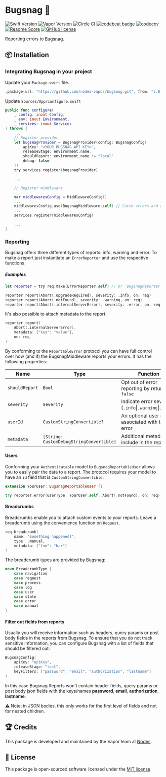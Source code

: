 # Bugsnag 🐛
[![Swift Version](https://img.shields.io/badge/Swift-4-brightgreen.svg)](http://swift.org)
[![Vapor Version](https://img.shields.io/badge/Vapor-3-F6CBCA.svg)](http://vapor.codes)
[![Circle CI](https://circleci.com/gh/nodes-vapor/bugsnag/tree/master.svg?style=shield)](https://circleci.com/gh/nodes-vapor/bugsnag)
[![codebeat badge](https://codebeat.co/badges/e93cc2d5-7365-4916-bc92-3f6bb39b18f4)](https://codebeat.co/projects/github-com-nodes-vapor-bugsnag-master)
[![codecov](https://codecov.io/gh/nodes-vapor/bugsnag/branch/master/graph/badge.svg)](https://codecov.io/gh/nodes-vapor/bugsnag)
[![Readme Score](http://readme-score-api.herokuapp.com/score.svg?url=https://github.com/nodes-vapor/bugsnag)](http://clayallsopp.github.io/readme-score?url=https://github.com/nodes-vapor/bugsnag)
[![GitHub license](https://img.shields.io/badge/license-MIT-blue.svg)](https://raw.githubusercontent.com/nodes-vapor/bugsnag/master/LICENSE)

Reporting errors to [Bugsnag](https://www.bugsnag.com/).

## 📦 Installation

### Integrating Bugsnag in your project

Update your `Package.swift` file.

```swift
.package(url: "https://github.com/nodes-vapor/bugsnag.git", from: "3.0.0")
```

Update `Sources/App/configure.swift`

```swift
public func configure(
    _ config: inout Config,
    _ env: inout Environment,
    _ services: inout Services
) throws {
    ...
    // Register provider
    let bugsnagProvider = BugsnagProvider(config: BugsnagConfig(
        apiKey: "<YOUR BUGSNAG API KEY>",
        releaseStage: environment.name,
        shouldReport: environment.name != "local"
        debug: false
    ))
    try services.register(bugsnagProvider)

    ...

    // Register middleware

    var middlewaresConfig = MiddlewareConfig()
    ...
    middlewaresConfig.use(BugsnagMiddleware.self) // Catch errors and report to bugsnag
    ...
    services.register(middlewaresConfig)

    ...
}
```

### Reporting
Bugsnag offers three different types of reports: info, warning and error. To make a report just instantiate an `ErrorReporter` and use the respective functions.

##### Examples
```swift
let reporter = try req.make(ErrorReporter.self) // or `BugsnagReporter.self`

reporter.report(Abort(.upgradeRequired), severity: .info, on: req)
reporter.report(Abort(.notFound), severity: .warning, on: req)
reporter.report(Abort(.internalServerError), severity: .error, on: req) // you can omit the `severity` parameter since `.error` is the default
```

It's also possible to attach metadata to the report.
```swift
reporter.report(
    Abort(.internalServerError),
    metadata: ["key": "value"],
    on: req
)
```

By conforming to the `ReportableError` protocol you can have full control over how (and if) the BugsnagMiddleware reports your errors. It has the following properties:

| Name | Type | Function | Default |
|---|---|---|---|
| `shouldReport` | `Bool` | Opt out of error reporting by returning `false` | `true` |
| `severity` | `Severity` | Indicate error severity (`.info`\|`.warning`\|`.error`) | `.error` |
| `userId` | `CustomStringConvertible?` | An optional user id associated with the error | `nil` |
| `metadata` | `[String: CustomDebugStringConvertible]` | Additional metadata to include in the report | `[:]` |

#### Users
Conforming your `Authenticatable` model to `BugsnagReportableUser` allows you to easily pair the data to a report. The protocol requires your model to have an `id` field that is `CustomStringConvertible`.

```swift
extension YourUser: BugsnagReportableUser {}

try reporter.error(userType: YourUser.self, Abort(.notFound), on: req)
```

#### Breadcrumbs
Breadcrumbs enable you to attach custom events to your reports. Leave a breadcrumb using the convenience function on `Request`.

```swift
req.breadcrumb(
    name: "Something happened!",
    type: .manual,
    metadata: ["foo": "bar"]
)
```

The breadcrumb types are provided by Bugsnag:
```swift
enum BreadcrumbType {
    case navigation
    case request
    case process
    case log
    case user
    case state
    case error
    case manual
}
```

#### Filter out fields from reports
Usually you will receive information such as headers, query params or post body fields in the reports from Bugsnag. To ensure that you do not track sensitive information, you can configure Bugsnag with a list of fields that should be filtered out:

```swift
BugsnagConfig(
    apiKey: "apiKey",
    releaseStage: "test",
    keyFilters: ["password", "email", "authorization", "lastname"]
)
```
In this case Bugsnag Reports won't contain header fields, query params or post body json fields with the keys/names **password**, **email**, **authorization**, **lastname**.

⚠️ Note: in JSON bodies, this only works for the first level of fields and not for nested children.

## 🏆 Credits

This package is developed and maintained by the Vapor team at [Nodes](https://www.nodesagency.com).

## 📄 License

This package is open-sourced software licensed under the [MIT license](http://opensource.org/licenses/MIT).
